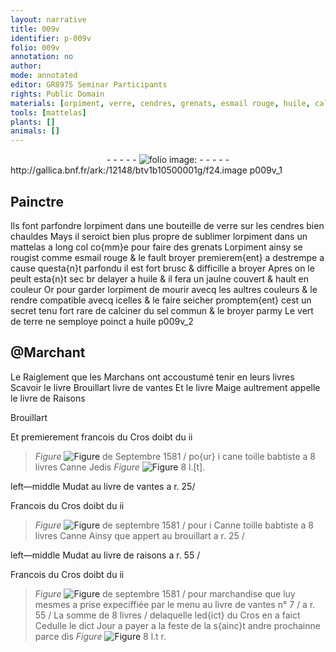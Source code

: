 ```yaml
---
layout: narrative
title: 009v
identifier: p-009v
folio: 009v
annotation: no
author:
mode: annotated
editor: GR8975 Seminar Participants
rights: Public Domain
materials: [orpiment, verre, cendres, grenats, esmail rouge, huile, calciner, sel, vert de terre, toille babtiste]
tools: [mattelas]
plants: []
animals: []
---
```


<div class="folio" align="center">- - - - - <a href="http://gallica.bnf.fr/ark:/12148/btv1b10500001g/f24.image" target="_blank"><img src="https://cu-mkp.github.io/2017-workshop-edition/assets/photo-icon.png" alt="folio image: " style="display:inline-block; margin-bottom:-3px;"/></a> - - - - - </div> http://gallica.bnf.fr/ark:/12148/btv1b10500001g/f24.image  p009v_1 

## <span class="pro">Painctre</span>

 
Ils font parfondre l<span class="m">orpiment</span> dans une bouteille de <span class="m">verre</span> sur les <span class="m">cendres</span> bien chauldes Mays il seroict bien plus propre de sublimer l<span class="m">orpiment</span> dans un <span class="tl">mattelas</span> a long col co{mm}e pour faire des <span class="m">grenats</span> L<span class="m">orpiment</span> ainsy se rougist comme <span class="m">esmail rouge</span> & le fault broyer premierem{ent} a destrempe a cause questa{n}t parfondu il est fort brusc & difficille a broyer Apres on le peult esta{n}t sec br delayer a <span class="m">huile</span> & il fera un jaulne couvert & hault en couleur Or pour garder l<span class="m">orpiment</span> de mourir avecq les aultres couleurs & le rendre compatible avecq icelles & le faire seicher promptem{ent} cest un secret tenu fort rare de <span class="m">calciner</span> du <span class="m">sel</span> commun & le broyer parmy Le <span class="m">vert de terre</span> ne semploye poinct a <span class="m">huile</span>
   p009v_2 

## @<span class="pro">Marchant</span>

 
Le Raiglement que les <span class="pro">Marchans</span> ont accoustumé tenir en leurs livres Scavoir le livre Brouillart livre de vantes Et le livre Maige aultrement appelle le livre de Raisons
   
Brouillart
 
Et premierement francois du Cros doibt du ii
> *Figure*
> <a href="superscript e" target="_blank"><img src="https://cu-mkp.github.io/GR8975-edition/assets/photo-icon.png" alt="Figure" style="display:inline-block; margin-bottom:-3px;"/></a>
 de Septembre 1581 / po{ur} i cane <span class="m">toille babtiste</span> a 8 livres Canne Jedis 
> *Figure*
> <a href="--" target="_blank"><img src="https://cu-mkp.github.io/GR8975-edition/assets/photo-icon.png" alt="Figure" style="display:inline-block; margin-bottom:-3px;"/></a>
 8 l.[t]. 
 
 left—middle Mudat au livre de vantes a r. 25/
 
Francois du Cros doibt du ii
> *Figure*
> <a href="superscript e" target="_blank"><img src="https://cu-mkp.github.io/GR8975-edition/assets/photo-icon.png" alt="Figure" style="display:inline-block; margin-bottom:-3px;"/></a>
 de septembre 1581 / pour i Canne <span class="m">toille babtiste</span> a 8 livres Canne Ainsy que appert au brouillart a r. 25 /
 
 left—middle Mudat au livre de raisons a r. 55 /
 
Francois du Cros doibt du ii
> *Figure*
> <a href="superscript e" target="_blank"><img src="https://cu-mkp.github.io/GR8975-edition/assets/photo-icon.png" alt="Figure" style="display:inline-block; margin-bottom:-3px;"/></a>
 de septembre 1581 / pour marchandise que luy mesmes a prise expeciffiée par le menu au livre de vantes n° 7 / a r. 55 / La somme de 8 livres /  delaquelle led{ict} du Cros en a faict Cedulle le dict Jour a payer a la feste de la s{ainc}t andre prochainne parce dis 
> *Figure*
> <a href="--" target="_blank"><img src="https://cu-mkp.github.io/GR8975-edition/assets/photo-icon.png" alt="Figure" style="display:inline-block; margin-bottom:-3px;"/></a>
 8 l.t r. 
 
